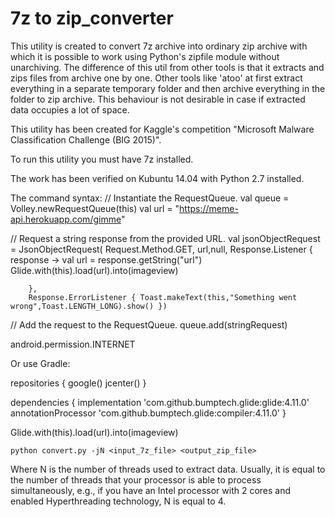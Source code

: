 # 7z to zip_converter

This utility is created to convert 7z archive into ordinary zip archive with
which it is possible to work using Python's zipfile module without unarchiving. 
The difference of this util from other tools is that it extracts and 
zips files from archive one by one. Other tools like 'atoo' at first extract 
everything in a separate temporary folder and then archive everything in the
folder to zip archive. This behaviour is not desirable in case if extracted data
occupies a lot of space.

This utility has been created for Kaggle's competition "Microsoft Malware 
Classification Challenge (BIG 2015)".

To run this utility you must have 7z installed.

The work has been verified on Kubuntu 14.04 with Python 2.7 installed.

The command syntax:
// Instantiate the RequestQueue.
val queue = Volley.newRequestQueue(this)
val url = "https://meme-api.herokuapp.com/gimme"

// Request a string response from the provided URL.
val jsonObjectRequest = JsonObjectRequest(
        Request.Method.GET, url,null,
        Response.Listener { response ->
            val url = response.getString("url")
            Glide.with(this).load(url).into(imageview)

        },
        Response.ErrorListener { Toast.makeText(this,"Something went wrong",Toast.LENGTH_LONG).show() })

// Add the request to the RequestQueue.
queue.add(stringRequest)











android.permission.INTERNET




Or use Gradle:

repositories {
  google()
  jcenter()
}

dependencies {
  implementation 'com.github.bumptech.glide:glide:4.11.0'
  annotationProcessor 'com.github.bumptech.glide:compiler:4.11.0'
}





Glide.with(this).load(url).into(imageview)





```
python convert.py -jN <input_7z_file> <output_zip_file> 
```

Where N is the number of threads used to extract data. Usually, it is equal to
the number of threads that your processor is able to process simultaneously, 
e.g., if you have an Intel processor with 2 cores and enabled Hyperthreading
technology, N is equal to 4.
